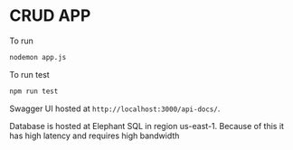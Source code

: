# CRUD APP

To run

```bash
nodemon app.js
```

To run test

```bash
npm run test
```

Swagger UI hosted at `http://localhost:3000/api-docs/`.

Database is hosted at Elephant SQL in region us-east-1. Because of this it has high latency and requires high bandwidth
